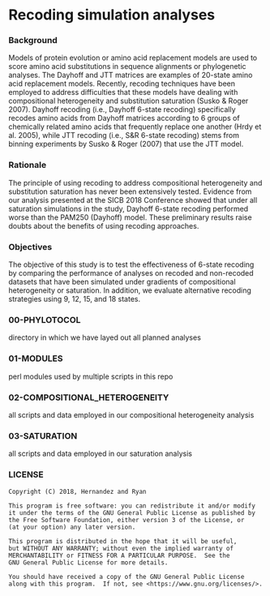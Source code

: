 # Recoding simulation analyses

### Background
Models of protein evolution or amino acid replacement models are used to score amino acid substitutions in sequence alignments or phylogenetic analyses. The Dayhoff and JTT matrices are examples of 20-state amino acid replacement models. Recently, recoding techniques have been employed to address difficulties that these models have dealing with compositional heterogeneity and substitution saturation (Susko & Roger 2007). Dayhoff recoding (i.e., Dayhoff 6-state recoding) specifically recodes amino acids from Dayhoff matrices according to 6 groups of chemically related amino acids that frequently replace one another (Hrdy et al. 2005), while JTT recoding (i.e., S&R 6-state recoding) stems from binning experiments by Susko & Roger (2007) that use the JTT model. 

### Rationale
The principle of using recoding to address compositional heterogeneity and substitution saturation has never been extensively tested. Evidence from our analysis presented at the SICB 2018 Conference showed that under all saturation simulations in the study, Dayhoff 6-state recoding performed worse than the PAM250 (Dayhoff) model. These preliminary results raise doubts about the benefits of using recoding approaches. 

### Objectives
The objective of this study is to test the effectiveness of 6-state recoding by comparing the performance of analyses on recoded and non-recoded datasets that have been simulated under gradients of compositional heterogeneity or saturation. In addition, we evaluate alternative recoding strategies using 9, 12, 15, and 18 states. 

### 00-PHYLOTOCOL
directory in which we have layed out all planned analyses

### 01-MODULES
perl modules used by multiple scripts in this repo

### 02-COMPOSITIONAL_HETEROGENEITY
all scripts and data employed in our compositional heterogeneity analysis

### 03-SATURATION
all scripts and data employed in our saturation analysis

### LICENSE
    Copyright (C) 2018, Hernandez and Ryan

    This program is free software: you can redistribute it and/or modify
    it under the terms of the GNU General Public License as published by
    the Free Software Foundation, either version 3 of the License, or
    (at your option) any later version.

    This program is distributed in the hope that it will be useful,
    but WITHOUT ANY WARRANTY; without even the implied warranty of
    MERCHANTABILITY or FITNESS FOR A PARTICULAR PURPOSE.  See the
    GNU General Public License for more details.

    You should have received a copy of the GNU General Public License
    along with this program.  If not, see <https://www.gnu.org/licenses/>.

